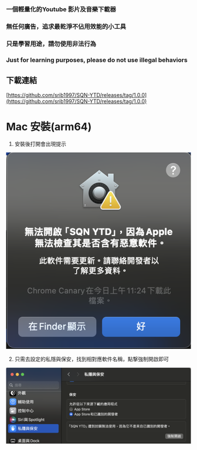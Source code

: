 ### 一個輕量化的Youtube 影片及音樂下載器
### 無任何廣告，追求最乾淨不佔用效能的小工具
### 只是學習用途，請勿使用非法行為
### Just for learning purposes, please do not use illegal behaviors

## 下載連結
[https://github.com/srib1997/SQN-YTD/releases/tag/1.0.0](https://github.com/srib1997/SQN-YTD/releases/tag/1.0.0)

# Mac 安裝(arm64)

1. 安裝後打開會出現提示

![Mac1](./readmeImg/mac-1.png)

2. 只需去設定的私隱與保安，找到相對應軟件名稱，點撃強制開啟即可

![Mac2](./readmeImg/mac-2.png)